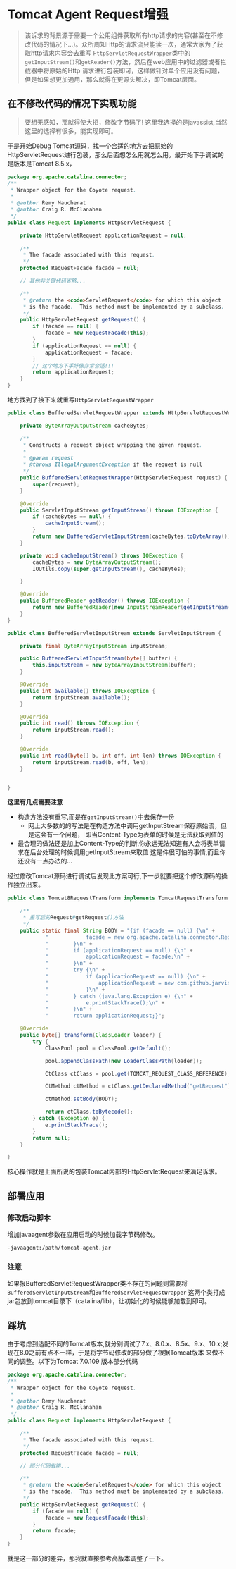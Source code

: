 # Tomcat Agent Request增强
> 该诉求的背景源于需要一个公用组件获取所有http请求的内容(甚至在不修改代码的情况下...)。众所周知Http的请求流只能读一次，通常大家为了获取http请求内容会去重写
> `HttpServletRequestWrapper`类中的`getInputStream()`和`getReader()`方法，然后在web应用中的过滤器或者拦截器中将原始的Http
> 请求进行包装即可，这样做针对单个应用没有问题，但是如果想更加通用，那么就得在更源头解决，即Tomcat层面。

## 在不修改代码的情况下实现功能
> 要想无感知，那就得使大招，修改字节码了! 这里我选择的是javassist,当然这里的选择有很多，能实现即可。

于是开始Debug Tomcat源码，找一个合适的地方去把原始的HttpServletRequest进行包装，那么后面想怎么用就怎么用。最开始下手调试的是版本是Tomcat 8.5.x，
```java
package org.apache.catalina.connector;
/**
 * Wrapper object for the Coyote request.
 *
 * @author Remy Maucherat
 * @author Craig R. McClanahan
 */
public class Request implements HttpServletRequest {

    private HttpServletRequest applicationRequest = null;
    
    /**
     * The facade associated with this request.
     */
    protected RequestFacade facade = null;

    // 其他非关键代码省略...

    /**
     * @return the <code>ServletRequest</code> for which this object
     * is the facade.  This method must be implemented by a subclass.
     */
    public HttpServletRequest getRequest() {
        if (facade == null) {
            facade = new RequestFacade(this);
        }
        if (applicationRequest == null) {
            applicationRequest = facade;
        }
        // 这个地方下手好像非常合适!!!
        return applicationRequest;
    }
}

```


地方找到了接下来就重写`HttpServletRequestWrapper`
```java
public class BufferedServletRequestWrapper extends HttpServletRequestWrapper {

    private ByteArrayOutputStream cacheBytes;

    /**
     * Constructs a request object wrapping the given request.
     *
     * @param request
     * @throws IllegalArgumentException if the request is null
     */
    public BufferedServletRequestWrapper(HttpServletRequest request) {
        super(request);
    }

    @Override
    public ServletInputStream getInputStream() throws IOException {
        if (cacheBytes == null) {
            cacheInputStream();
        }
        return new BufferedServletInputStream(cacheBytes.toByteArray());
    }

    private void cacheInputStream() throws IOException {
        cacheBytes = new ByteArrayOutputStream();
        IOUtils.copy(super.getInputStream(), cacheBytes);

    }

    @Override
    public BufferedReader getReader() throws IOException {
        return new BufferedReader(new InputStreamReader(getInputStream()));
    }
}

public class BufferedServletInputStream extends ServletInputStream {

    private final ByteArrayInputStream inputStream;

    public BufferedServletInputStream(byte[] buffer) {
        this.inputStream = new ByteArrayInputStream(buffer);
    }

    @Override
    public int available() throws IOException {
        return inputStream.available();
    }

    @Override
    public int read() throws IOException {
        return inputStream.read();
    }

    @Override
    public int read(byte[] b, int off, int len) throws IOException {
        return inputStream.read(b, off, len);
    }


}
```

**这里有几点需要注意**
- 构造方法没有重写,而是在`getInputStream()`中去保存一份
    - 网上大多数的的写法是在构造方法中调用getInputStream保存原始流，但是这会有一个问题，
      即当Content-Type为表单的时候是无法获取到值的
- 最合理的做法还是加上Content-Type的判断,你永远无法知道有人会将表单请求在后台处理的时候调用getInputStream来取值
这是件很可怕的事情,而且你还没有一点办法的...

经过修改Tomcat源码进行调试后发现此方案可行,下一步就要把这个修改源码的操作独立出来。
```java
public class Tomcat8RequestTransform implements TomcatRequestTransform {

    /**
     * 重写后的Request#getRequest()方法
     */
    public static final String BODY = "{if (facade == null) {\n" +
            "            facade = new org.apache.catalina.connector.RequestFacade($0);\n" +
            "        }\n" +
            "        if (applicationRequest == null) {\n" +
            "            applicationRequest = facade;\n" +
            "        }\n" +
            "        try {\n" +
            "            if (applicationRequest == null) {\n" +
            "                applicationRequest = new com.github.jarvis.servlet.BufferedServletRequestWrapper(facade);\n" +
            "            }\n" +
            "        } catch (java.lang.Exception e) {\n" +
            "            e.printStackTrace();\n" +
            "        }\n" +
            "        return applicationRequest;}";

    @Override
    public byte[] transform(ClassLoader loader) {
        try {
            ClassPool pool = ClassPool.getDefault();

            pool.appendClassPath(new LoaderClassPath(loader));

            CtClass ctClass = pool.get(TOMCAT_REQUEST_CLASS_REFERENCE);

            CtMethod ctMethod = ctClass.getDeclaredMethod("getRequest");

            ctMethod.setBody(BODY);

            return ctClass.toBytecode();
        } catch (Exception e) {
            e.printStackTrace();
        }
        return null;
    }

}
```
核心操作就是上面所说的包装Tomcat内部的HttpServletRequest来满足诉求。

## 部署应用

### 修改启动脚本
增加javaagent参数在应用启动的时候加载字节码修改。
```shell
-javaagent:/path/tomcat-agent.jar
```

### 注意
如果报BufferedServletRequestWrapper类不存在的问题则需要将`BufferedServletInputStream`和`BufferedServletRequestWrapper`
这两个类打成jar包放到tomcat目录下（catalina/lib），让初始化的时候能够加载到即可。


## 踩坑
由于考虑到适配不同的Tomcat版本,就分别调试了7.x、8.0.x、8.5x、9.x、10.x;发现在8.0之前有点不一样，于是将字节码修改的部分做了根据Tomcat版本
来做不同的调整。以下为Tomcat 7.0.109 版本部分代码
```java
package org.apache.catalina.connector;
/**
 * Wrapper object for the Coyote request.
 *
 * @author Remy Maucherat
 * @author Craig R. McClanahan
 */
public class Request implements HttpServletRequest {

    /**
     * The facade associated with this request.
     */
    protected RequestFacade facade = null;

    // 部分代码省略...

    /**
     * @return the <code>ServletRequest</code> for which this object
     * is the facade.  This method must be implemented by a subclass.
     */
    public HttpServletRequest getRequest() {
        if (facade == null) {
            facade = new RequestFacade(this);
        }
        return facade;
    }
}

```
就是这一部分的差异，那我就直接参考高版本调整了一下。

